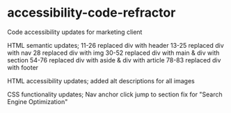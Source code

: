 # accessibility-code-refractor
Code accessibility updates for marketing client

HTML semantic updates;
11-26 replaced div with header
13-25 replaced div with nav
28 replaced div with img
30-52 replaced div with main & div with section
54-76 replaced div with aside & div with article
78-83 replaced div with footer

HTML accessibility updates;
added alt descriptions for all images

CSS functionality updates;
Nav anchor click jump to section fix for "Search Engine Optimization"